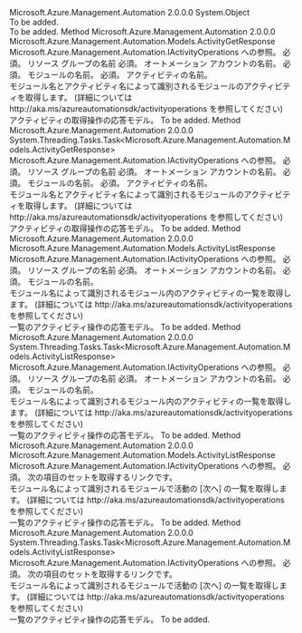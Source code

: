 <Type Name="ActivityOperationsExtensions" FullName="Microsoft.Azure.Management.Automation.ActivityOperationsExtensions">
  <TypeSignature Language="C#" Value="public static class ActivityOperationsExtensions" />
  <TypeSignature Language="ILAsm" Value=".class public auto ansi abstract sealed beforefieldinit ActivityOperationsExtensions extends System.Object" />
  <TypeSignature Language="DocId" Value="T:Microsoft.Azure.Management.Automation.ActivityOperationsExtensions" />
  <TypeSignature Language="VB.NET" Value="Public Module ActivityOperationsExtensions" />
  <TypeSignature Language="F#" Value="type ActivityOperationsExtensions = class" />
  <AssemblyInfo>
    <AssemblyName>Microsoft.Azure.Management.Automation</AssemblyName>
    <AssemblyVersion>2.0.0.0</AssemblyVersion>
  </AssemblyInfo>
  <Base>
    <BaseTypeName>System.Object</BaseTypeName>
  </Base>
  <Interfaces />
  <Docs>
    <summary>To be added.</summary>
    <remarks>To be added.</remarks>
  </Docs>
  <Members>
    <Member MemberName="Get">
      <MemberSignature Language="C#" Value="public static Microsoft.Azure.Management.Automation.Models.ActivityGetResponse Get (this Microsoft.Azure.Management.Automation.IActivityOperations operations, string resourceGroupName, string automationAccount, string moduleName, string activityName);" />
      <MemberSignature Language="ILAsm" Value=".method public static hidebysig class Microsoft.Azure.Management.Automation.Models.ActivityGetResponse Get(class Microsoft.Azure.Management.Automation.IActivityOperations operations, string resourceGroupName, string automationAccount, string moduleName, string activityName) cil managed" />
      <MemberSignature Language="DocId" Value="M:Microsoft.Azure.Management.Automation.ActivityOperationsExtensions.Get(Microsoft.Azure.Management.Automation.IActivityOperations,System.String,System.String,System.String,System.String)" />
      <MemberSignature Language="VB.NET" Value="&lt;Extension()&gt;&#xA;Public Function Get (operations As IActivityOperations, resourceGroupName As String, automationAccount As String, moduleName As String, activityName As String) As ActivityGetResponse" />
      <MemberSignature Language="F#" Value="static member Get : Microsoft.Azure.Management.Automation.IActivityOperations * string * string * string * string -&gt; Microsoft.Azure.Management.Automation.Models.ActivityGetResponse" Usage="Microsoft.Azure.Management.Automation.ActivityOperationsExtensions.Get (operations, resourceGroupName, automationAccount, moduleName, activityName)" />
      <MemberType>Method</MemberType>
      <AssemblyInfo>
        <AssemblyName>Microsoft.Azure.Management.Automation</AssemblyName>
        <AssemblyVersion>2.0.0.0</AssemblyVersion>
      </AssemblyInfo>
      <ReturnValue>
        <ReturnType>Microsoft.Azure.Management.Automation.Models.ActivityGetResponse</ReturnType>
      </ReturnValue>
      <Parameters>
        <Parameter Name="operations" Type="Microsoft.Azure.Management.Automation.IActivityOperations" RefType="this" />
        <Parameter Name="resourceGroupName" Type="System.String" />
        <Parameter Name="automationAccount" Type="System.String" />
        <Parameter Name="moduleName" Type="System.String" />
        <Parameter Name="activityName" Type="System.String" />
      </Parameters>
      <Docs>
        <param name="operations">
            Microsoft.Azure.Management.Automation.IActivityOperations への参照。
            </param>
        <param name="resourceGroupName">
            必須。 リソース グループの名前
            </param>
        <param name="automationAccount">
            必須。 オートメーション アカウントの名前。
            </param>
        <param name="moduleName">
            必須。 モジュールの名前。
            </param>
        <param name="activityName">
            必須。 アクティビティの名前。
            </param>
        <summary>
            モジュール名とアクティビティ名によって識別されるモジュールのアクティビティを取得します。  (詳細については http://aka.ms/azureautomationsdk/activityoperations を参照してください)
            </summary>
        <returns>
            アクティビティの取得操作の応答モデル。
            </returns>
        <remarks>To be added.</remarks>
      </Docs>
    </Member>
    <Member MemberName="GetAsync">
      <MemberSignature Language="C#" Value="public static System.Threading.Tasks.Task&lt;Microsoft.Azure.Management.Automation.Models.ActivityGetResponse&gt; GetAsync (this Microsoft.Azure.Management.Automation.IActivityOperations operations, string resourceGroupName, string automationAccount, string moduleName, string activityName);" />
      <MemberSignature Language="ILAsm" Value=".method public static hidebysig class System.Threading.Tasks.Task`1&lt;class Microsoft.Azure.Management.Automation.Models.ActivityGetResponse&gt; GetAsync(class Microsoft.Azure.Management.Automation.IActivityOperations operations, string resourceGroupName, string automationAccount, string moduleName, string activityName) cil managed" />
      <MemberSignature Language="DocId" Value="M:Microsoft.Azure.Management.Automation.ActivityOperationsExtensions.GetAsync(Microsoft.Azure.Management.Automation.IActivityOperations,System.String,System.String,System.String,System.String)" />
      <MemberSignature Language="VB.NET" Value="&lt;Extension()&gt;&#xA;Public Function GetAsync (operations As IActivityOperations, resourceGroupName As String, automationAccount As String, moduleName As String, activityName As String) As Task(Of ActivityGetResponse)" />
      <MemberSignature Language="F#" Value="static member GetAsync : Microsoft.Azure.Management.Automation.IActivityOperations * string * string * string * string -&gt; System.Threading.Tasks.Task&lt;Microsoft.Azure.Management.Automation.Models.ActivityGetResponse&gt;" Usage="Microsoft.Azure.Management.Automation.ActivityOperationsExtensions.GetAsync (operations, resourceGroupName, automationAccount, moduleName, activityName)" />
      <MemberType>Method</MemberType>
      <AssemblyInfo>
        <AssemblyName>Microsoft.Azure.Management.Automation</AssemblyName>
        <AssemblyVersion>2.0.0.0</AssemblyVersion>
      </AssemblyInfo>
      <ReturnValue>
        <ReturnType>System.Threading.Tasks.Task&lt;Microsoft.Azure.Management.Automation.Models.ActivityGetResponse&gt;</ReturnType>
      </ReturnValue>
      <Parameters>
        <Parameter Name="operations" Type="Microsoft.Azure.Management.Automation.IActivityOperations" RefType="this" />
        <Parameter Name="resourceGroupName" Type="System.String" />
        <Parameter Name="automationAccount" Type="System.String" />
        <Parameter Name="moduleName" Type="System.String" />
        <Parameter Name="activityName" Type="System.String" />
      </Parameters>
      <Docs>
        <param name="operations">
            Microsoft.Azure.Management.Automation.IActivityOperations への参照。
            </param>
        <param name="resourceGroupName">
            必須。 リソース グループの名前
            </param>
        <param name="automationAccount">
            必須。 オートメーション アカウントの名前。
            </param>
        <param name="moduleName">
            必須。 モジュールの名前。
            </param>
        <param name="activityName">
            必須。 アクティビティの名前。
            </param>
        <summary>
            モジュール名とアクティビティ名によって識別されるモジュールのアクティビティを取得します。  (詳細については http://aka.ms/azureautomationsdk/activityoperations を参照してください)
            </summary>
        <returns>
            アクティビティの取得操作の応答モデル。
            </returns>
        <remarks>To be added.</remarks>
      </Docs>
    </Member>
    <Member MemberName="List">
      <MemberSignature Language="C#" Value="public static Microsoft.Azure.Management.Automation.Models.ActivityListResponse List (this Microsoft.Azure.Management.Automation.IActivityOperations operations, string resourceGroupName, string automationAccount, string moduleName);" />
      <MemberSignature Language="ILAsm" Value=".method public static hidebysig class Microsoft.Azure.Management.Automation.Models.ActivityListResponse List(class Microsoft.Azure.Management.Automation.IActivityOperations operations, string resourceGroupName, string automationAccount, string moduleName) cil managed" />
      <MemberSignature Language="DocId" Value="M:Microsoft.Azure.Management.Automation.ActivityOperationsExtensions.List(Microsoft.Azure.Management.Automation.IActivityOperations,System.String,System.String,System.String)" />
      <MemberSignature Language="VB.NET" Value="&lt;Extension()&gt;&#xA;Public Function List (operations As IActivityOperations, resourceGroupName As String, automationAccount As String, moduleName As String) As ActivityListResponse" />
      <MemberSignature Language="F#" Value="static member List : Microsoft.Azure.Management.Automation.IActivityOperations * string * string * string -&gt; Microsoft.Azure.Management.Automation.Models.ActivityListResponse" Usage="Microsoft.Azure.Management.Automation.ActivityOperationsExtensions.List (operations, resourceGroupName, automationAccount, moduleName)" />
      <MemberType>Method</MemberType>
      <AssemblyInfo>
        <AssemblyName>Microsoft.Azure.Management.Automation</AssemblyName>
        <AssemblyVersion>2.0.0.0</AssemblyVersion>
      </AssemblyInfo>
      <ReturnValue>
        <ReturnType>Microsoft.Azure.Management.Automation.Models.ActivityListResponse</ReturnType>
      </ReturnValue>
      <Parameters>
        <Parameter Name="operations" Type="Microsoft.Azure.Management.Automation.IActivityOperations" RefType="this" />
        <Parameter Name="resourceGroupName" Type="System.String" />
        <Parameter Name="automationAccount" Type="System.String" />
        <Parameter Name="moduleName" Type="System.String" />
      </Parameters>
      <Docs>
        <param name="operations">
            Microsoft.Azure.Management.Automation.IActivityOperations への参照。
            </param>
        <param name="resourceGroupName">
            必須。 リソース グループの名前
            </param>
        <param name="automationAccount">
            必須。 オートメーション アカウントの名前。
            </param>
        <param name="moduleName">
            必須。 モジュールの名前。
            </param>
        <summary>
            モジュール名によって識別されるモジュール内のアクティビティの一覧を取得します。  (詳細については http://aka.ms/azureautomationsdk/activityoperations を参照してください)
            </summary>
        <returns>
            一覧のアクティビティ操作の応答モデル。
            </returns>
        <remarks>To be added.</remarks>
      </Docs>
    </Member>
    <Member MemberName="ListAsync">
      <MemberSignature Language="C#" Value="public static System.Threading.Tasks.Task&lt;Microsoft.Azure.Management.Automation.Models.ActivityListResponse&gt; ListAsync (this Microsoft.Azure.Management.Automation.IActivityOperations operations, string resourceGroupName, string automationAccount, string moduleName);" />
      <MemberSignature Language="ILAsm" Value=".method public static hidebysig class System.Threading.Tasks.Task`1&lt;class Microsoft.Azure.Management.Automation.Models.ActivityListResponse&gt; ListAsync(class Microsoft.Azure.Management.Automation.IActivityOperations operations, string resourceGroupName, string automationAccount, string moduleName) cil managed" />
      <MemberSignature Language="DocId" Value="M:Microsoft.Azure.Management.Automation.ActivityOperationsExtensions.ListAsync(Microsoft.Azure.Management.Automation.IActivityOperations,System.String,System.String,System.String)" />
      <MemberSignature Language="VB.NET" Value="&lt;Extension()&gt;&#xA;Public Function ListAsync (operations As IActivityOperations, resourceGroupName As String, automationAccount As String, moduleName As String) As Task(Of ActivityListResponse)" />
      <MemberSignature Language="F#" Value="static member ListAsync : Microsoft.Azure.Management.Automation.IActivityOperations * string * string * string -&gt; System.Threading.Tasks.Task&lt;Microsoft.Azure.Management.Automation.Models.ActivityListResponse&gt;" Usage="Microsoft.Azure.Management.Automation.ActivityOperationsExtensions.ListAsync (operations, resourceGroupName, automationAccount, moduleName)" />
      <MemberType>Method</MemberType>
      <AssemblyInfo>
        <AssemblyName>Microsoft.Azure.Management.Automation</AssemblyName>
        <AssemblyVersion>2.0.0.0</AssemblyVersion>
      </AssemblyInfo>
      <ReturnValue>
        <ReturnType>System.Threading.Tasks.Task&lt;Microsoft.Azure.Management.Automation.Models.ActivityListResponse&gt;</ReturnType>
      </ReturnValue>
      <Parameters>
        <Parameter Name="operations" Type="Microsoft.Azure.Management.Automation.IActivityOperations" RefType="this" />
        <Parameter Name="resourceGroupName" Type="System.String" />
        <Parameter Name="automationAccount" Type="System.String" />
        <Parameter Name="moduleName" Type="System.String" />
      </Parameters>
      <Docs>
        <param name="operations">
            Microsoft.Azure.Management.Automation.IActivityOperations への参照。
            </param>
        <param name="resourceGroupName">
            必須。 リソース グループの名前
            </param>
        <param name="automationAccount">
            必須。 オートメーション アカウントの名前。
            </param>
        <param name="moduleName">
            必須。 モジュールの名前。
            </param>
        <summary>
            モジュール名によって識別されるモジュール内のアクティビティの一覧を取得します。  (詳細については http://aka.ms/azureautomationsdk/activityoperations を参照してください)
            </summary>
        <returns>
            一覧のアクティビティ操作の応答モデル。
            </returns>
        <remarks>To be added.</remarks>
      </Docs>
    </Member>
    <Member MemberName="ListNext">
      <MemberSignature Language="C#" Value="public static Microsoft.Azure.Management.Automation.Models.ActivityListResponse ListNext (this Microsoft.Azure.Management.Automation.IActivityOperations operations, string nextLink);" />
      <MemberSignature Language="ILAsm" Value=".method public static hidebysig class Microsoft.Azure.Management.Automation.Models.ActivityListResponse ListNext(class Microsoft.Azure.Management.Automation.IActivityOperations operations, string nextLink) cil managed" />
      <MemberSignature Language="DocId" Value="M:Microsoft.Azure.Management.Automation.ActivityOperationsExtensions.ListNext(Microsoft.Azure.Management.Automation.IActivityOperations,System.String)" />
      <MemberSignature Language="VB.NET" Value="&lt;Extension()&gt;&#xA;Public Function ListNext (operations As IActivityOperations, nextLink As String) As ActivityListResponse" />
      <MemberSignature Language="F#" Value="static member ListNext : Microsoft.Azure.Management.Automation.IActivityOperations * string -&gt; Microsoft.Azure.Management.Automation.Models.ActivityListResponse" Usage="Microsoft.Azure.Management.Automation.ActivityOperationsExtensions.ListNext (operations, nextLink)" />
      <MemberType>Method</MemberType>
      <AssemblyInfo>
        <AssemblyName>Microsoft.Azure.Management.Automation</AssemblyName>
        <AssemblyVersion>2.0.0.0</AssemblyVersion>
      </AssemblyInfo>
      <ReturnValue>
        <ReturnType>Microsoft.Azure.Management.Automation.Models.ActivityListResponse</ReturnType>
      </ReturnValue>
      <Parameters>
        <Parameter Name="operations" Type="Microsoft.Azure.Management.Automation.IActivityOperations" RefType="this" />
        <Parameter Name="nextLink" Type="System.String" />
      </Parameters>
      <Docs>
        <param name="operations">
            Microsoft.Azure.Management.Automation.IActivityOperations への参照。
            </param>
        <param name="nextLink">
            必須。 次の項目のセットを取得するリンクです。
            </param>
        <summary>
            モジュール名によって識別されるモジュールで活動の [次へ] の一覧を取得します。  (詳細については http://aka.ms/azureautomationsdk/activityoperations を参照してください)
            </summary>
        <returns>
            一覧のアクティビティ操作の応答モデル。
            </returns>
        <remarks>To be added.</remarks>
      </Docs>
    </Member>
    <Member MemberName="ListNextAsync">
      <MemberSignature Language="C#" Value="public static System.Threading.Tasks.Task&lt;Microsoft.Azure.Management.Automation.Models.ActivityListResponse&gt; ListNextAsync (this Microsoft.Azure.Management.Automation.IActivityOperations operations, string nextLink);" />
      <MemberSignature Language="ILAsm" Value=".method public static hidebysig class System.Threading.Tasks.Task`1&lt;class Microsoft.Azure.Management.Automation.Models.ActivityListResponse&gt; ListNextAsync(class Microsoft.Azure.Management.Automation.IActivityOperations operations, string nextLink) cil managed" />
      <MemberSignature Language="DocId" Value="M:Microsoft.Azure.Management.Automation.ActivityOperationsExtensions.ListNextAsync(Microsoft.Azure.Management.Automation.IActivityOperations,System.String)" />
      <MemberSignature Language="VB.NET" Value="&lt;Extension()&gt;&#xA;Public Function ListNextAsync (operations As IActivityOperations, nextLink As String) As Task(Of ActivityListResponse)" />
      <MemberSignature Language="F#" Value="static member ListNextAsync : Microsoft.Azure.Management.Automation.IActivityOperations * string -&gt; System.Threading.Tasks.Task&lt;Microsoft.Azure.Management.Automation.Models.ActivityListResponse&gt;" Usage="Microsoft.Azure.Management.Automation.ActivityOperationsExtensions.ListNextAsync (operations, nextLink)" />
      <MemberType>Method</MemberType>
      <AssemblyInfo>
        <AssemblyName>Microsoft.Azure.Management.Automation</AssemblyName>
        <AssemblyVersion>2.0.0.0</AssemblyVersion>
      </AssemblyInfo>
      <ReturnValue>
        <ReturnType>System.Threading.Tasks.Task&lt;Microsoft.Azure.Management.Automation.Models.ActivityListResponse&gt;</ReturnType>
      </ReturnValue>
      <Parameters>
        <Parameter Name="operations" Type="Microsoft.Azure.Management.Automation.IActivityOperations" RefType="this" />
        <Parameter Name="nextLink" Type="System.String" />
      </Parameters>
      <Docs>
        <param name="operations">
            Microsoft.Azure.Management.Automation.IActivityOperations への参照。
            </param>
        <param name="nextLink">
            必須。 次の項目のセットを取得するリンクです。
            </param>
        <summary>
            モジュール名によって識別されるモジュールで活動の [次へ] の一覧を取得します。  (詳細については http://aka.ms/azureautomationsdk/activityoperations を参照してください)
            </summary>
        <returns>
            一覧のアクティビティ操作の応答モデル。
            </returns>
        <remarks>To be added.</remarks>
      </Docs>
    </Member>
  </Members>
</Type>
